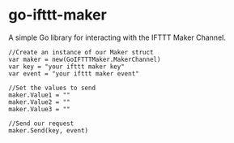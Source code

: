 # go-ifttt-maker
A simple Go library for interacting with the IFTTT Maker Channel.

    //Create an instance of our Maker struct
    var maker = new(GoIFTTTMaker.MakerChannel)
    var key = "your ifttt maker key"
    var event = "your ifttt maker event"

    //Set the values to send
    maker.Value1 = ""
    maker.Value2 = ""
    maker.Value3 = ""

    //Send our request
    maker.Send(key, event)
